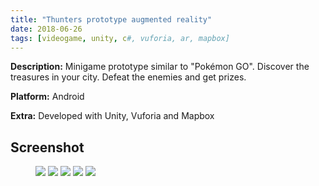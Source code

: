 ```yaml
---
title: "Thunters prototype augmented reality"
date: 2018-06-26
tags: [videogame, unity, c#, vuforia, ar, mapbox]
---
```


<b>Description:</b> Minigame prototype similar to "Pokémon GO". Discover the treasures in your city. Defeat the enemies and get prizes.

<b>Platform:</b> Android

<b>Extra:</b> Developed with Unity, Vuforia and Mapbox

## Screenshot
<figure class="half">
    <a href="/assets/images/posts/Thunters/gif_(1).gif"><img src="/assets/images/posts/Thunters/gif_(1).gif"></a>
    <a href="/assets/images/posts/Thunters/gif_(2).gif"><img src="/assets/images/posts/Thunters/gif_(2).gif"></a>
    <a href="/assets/images/posts/Thunters/gif_(3).gif"><img src="/assets/images/posts/Thunters/gif_(3).gif"></a>
    <a href="/assets/images/posts/Thunters/gif_(4).gif"><img src="/assets/images/posts/Thunters/gif_(4).gif"></a>
    <a href="/assets/images/posts/Thunters/gif_(5).gif"><img src="/assets/images/posts/Thunters/gif_(5).gif"></a>
</figure>

